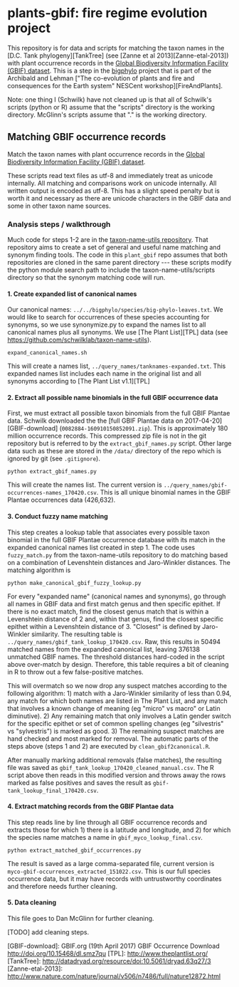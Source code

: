 plants-gbif: fire regime evolution project
==========================================

This repository is for data and scripts for matching the taxon names in the [D.C. Tank phylogeny][TankTree] (see [Zanne et al 2013][Zanne-etal-2013]) with plant occurrence records in the [Global Biodiversity Information Facility (GBIF) dataset][GBIF]. This is a step in the [bigphylo][bigphylo] project that is part of the Archibald and Lehman ["The co-evolution of plants and fire and consequences for the Earth system" NESCent workshop][FireAndPlants].

Note: one thing I (Schwilk) have not cleaned up is that all of Schwilk's scripts (python or R) assume that the "scripts" directory is the working directory. McGlinn's scripts assume that "." is the working directory.

Matching GBIF occurrence records
--------------------------------

Match the taxon names with plant occurrence records in the [Global Biodiversity Information Facility (GBIF) dataset][GBIF]. 

These scripts read text files as utf-8 and immediately treat as unicode internally. All matching and comparisons work on unicode internally. All written output is encoded as utf-8. This has a slight speed penalty but is worth it and necessary as there are unicode characters in the GBIF data and some in other taxon name sources.

### Analysis steps / walkthrough ###

Much code for steps 1-2 are in the [taxon-name-utils repository](https://github.com/schwilklab/taxon-name-utils). That repository aims to create a set of general and useful name matching and synonym finding tools. The code in this `plant_gbif` repo assumes that both repositories are cloned in the same parent directory --- these scripts modify the python module search path to include the taxon-name-utils/scripts directory so that the synonym matching code will run.

#### 1. Create expanded list of canonical names ####

Our canonical names: `../../bigphylo/species/big-phylo-leaves.txt`.  We would like to search for occurrences of these species accounting for synonyms, so we use synonymize.py to expand the names list to all canonical names plus all synonyms. We use [The Plant List][TPL] data (see https://github.com/schwilklab/taxon-name-utils).

```
expand_canonical_names.sh
```

This will create a names list, `../query_names/tanknames-expanded.txt`. This expanded names list includes each name in the original list and all synonyms according to [The Plant List v1.1][TPL]

#### 2. Extract all possible name binomials in the full GBIF occurrence data ####

First, we must extract all possible taxon binomials from the full GBIF Plantae data. Schwilk downloaded the the [full GBIF Plantae data on 2017-04-20][GBIF-download] (`0082884-160910150852091.zip`). This is approximately 180 million occurrence records. This compressed zip file is not in the git repository but is referred to by the `extract_gbif_names.py` script. Other large data such as these are stored in the `/data/` directory of the repo which is ignored by git (see `.gitignore`).

```
python extract_gbif_names.py
```

This will create the names list. The current version is `../query_names/gbif-occurrences-names_170420.csv`. This is all unique binomial names in the GBIF Plantae occurrences data (426,632).

#### 3. Conduct fuzzy name matching ####

This step creates a lookup table that associates every possible taxon binomial in the full GBIF Plantae occurrence database with its match in the expanded canonical names list created in step 1. The code uses `fuzzy_match.py` from the taxon-name-utils repository to do matching based on a combination of Levenshtein distances and Jaro-Winkler distances. The matching algorithm is

```
python make_canonical_gbif_fuzzy_lookup.py
```

For every "expanded name" (canonical names and synonyms), go through all names in GBIF data and first match genus and then specific epithet. If there is no exact match, find the closest genus match that is within a Levenshtein distance of 2 and, within that genus, find the closest specific epithet within a Levenshtein distance of 3. "Closest" is defined by Jaro-Winkler similarity. 
The resulting table is `../query_names/gbif_tank_lookup_170420.csv`. Raw, this results in 50494 matched names from the expanded canonical list, leaving 376138 unmatched GBIF names. The threshold distances hard-coded in the script above over-match by design. Therefore, this table requires a bit of cleaning in R to throw out a few false-positive matches. 

This will overmatch so we now drop any suspect matches according to the following algorithm: 1) match with a Jaro-Winkler similarity of less than 0.94, any match for which both names are listed in The Plant List, and any match that involves a known change of meaning (eg "micro" vs macro" or Latin diminutive). 2) Any remaining match that only involves a Latin gender switch for the specific epithet or set of common spelling changes (eg "silvestris" vs "sylvestris") is marked as good. 3) The remaining suspect matches are hand checked and most marked for removal. The automatic parts of the steps above (steps 1 and 2) are executed by `clean_gbif2canonical.R`. 

After manually marking additional removals (false matches), the resulting file was saved as `gbif_tank_lookup_170420_cleaned_manual.csv`. The R script above then reads in this modified version and throws away the rows marked as false positives and saves the result as `gbif-tank_lookup_final_170420.csv`.

#### 4. Extract matching records from the GBIF Plantae data ####

This step reads line by line through all GBIF occurrence records  and extracts those for which 1) there is a latitude and longitude, and 2) for which the species name matches a name in `gbif_myco_lookup_final.csv`.

```
python extract_matched_gbif_occurrences.py

```

The result is saved as a large comma-separated file, current version is `myco-gbif-occurrences_extracted_151022.csv`. This is our full species occurrence data, but it may have records with untrustworthy coordinates and therefore needs further cleaning.

#### 5. Data cleaning ####

This file goes to Dan McGlinn for further cleaning.

[TODO] add cleaning steps.

[bigphylo]: https://github.com/Fireandplants/bigphylo
[FireAndLants]: http://www.nescent.org/science/awards_summary.php?id=423
[GBIF]: http://www.gbif.org/
[GBIF-download]: GBIF.org (19th April 2017) GBIF Occurrence Download http://doi.org/10.15468/dl.smz7qu
[TPL]: http://www.theplantlist.org/
[TankTree]: http://datadryad.org/resource/doi:10.5061/dryad.63q27/3
[Zanne-etal-2013]: http://www.nature.com/nature/journal/v506/n7486/full/nature12872.html



